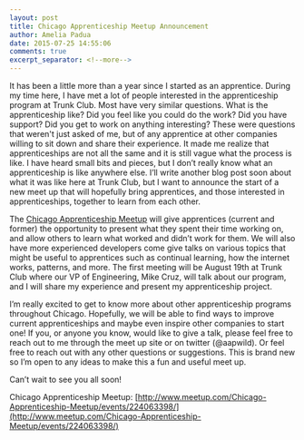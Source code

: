 ```yaml
---
layout: post
title: Chicago Apprenticeship Meetup Announcement
author: Amelia Padua
date: 2015-07-25 14:55:06
comments: true
excerpt_separator: <!--more-->
---
```


It has been a little more than a year since I started as an apprentice. During my time here, I have met a lot of people interested in the apprenticeship program at Trunk Club. Most have very similar questions. What is the apprenticeship like? Did you feel like you could do the work? Did you have support? Did you get to work on anything interesting? These were questions that weren't just asked of me, but of any apprentice at other companies willing to sit down and share their experience. It made me realize that apprenticeships are not all the same and it is still vague what the process is like. I have heard small bits and pieces, but I don’t really know what an apprenticeship is like anywhere else. I’ll write another blog post soon about what it was like here at Trunk Club, but I want to announce the start of a new meet up that will hopefully bring apprentices, and those interested in apprenticeships, together to learn from each other.

The [Chicago Apprenticeship Meetup](http://www.meetup.com/Chicago-Apprenticeship-Meetup/events/224063398/) will give apprentices (current and former) the opportunity to present what they spent their time working on, and allow others to learn what worked and didn’t work for them. We will also have more experienced developers come give talks on various topics that might be useful to apprentices such as continual learning, how the internet works, patterns, and more. The first meeting will be August 19th at Trunk Club where our VP of Engineering, Mike Cruz, will talk about our program, and I will share my experience and present my apprenticeship project. 

I’m really excited to get to know more about other apprenticeship programs throughout Chicago. Hopefully, we will be able to find ways to improve current apprenticeships and maybe even inspire other companies to start one! If you, or anyone you know, would like to give a talk, please feel free to reach out to me through the meet up site or on twitter (@aapwild). Or feel free to reach out with any other questions or suggestions. This is brand new so I’m open to any ideas to make this a fun and useful meet up. 

Can’t wait to see you all soon!

<!--more-->

Chicago Apprenticeship Meetup: [http://www.meetup.com/Chicago-Apprenticeship-Meetup/events/224063398/](http://www.meetup.com/Chicago-Apprenticeship-Meetup/events/224063398/)